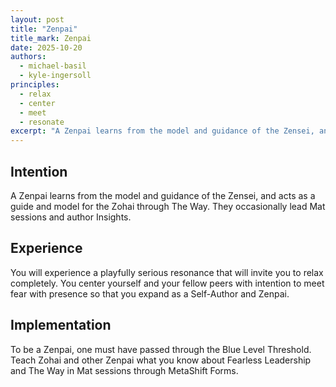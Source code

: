 ```yaml
---
layout: post
title: "Zenpai"
title_mark: Zenpai
date: 2025-10-20
authors:
  - michael-basil
  - kyle-ingersoll
principles:
  - relax
  - center
  - meet
  - resonate
excerpt: "A Zenpai learns from the model and guidance of the Zensei, and acts as a guide and model for the Zohai through The Way."
---
```


## Intention

A Zenpai learns from the model and guidance of the Zensei, and acts as a guide and model for the Zohai through The Way. They occasionally lead Mat sessions and author Insights.

## Experience

You will experience a playfully serious resonance that will invite you to relax completely. You center yourself and your fellow peers with intention to meet fear with presence so that you expand as a Self-Author and Zenpai.

## Implementation

To be a Zenpai, one must have passed through the Blue Level Threshold. Teach Zohai and other Zenpai what you know about Fearless Leadership and The Way in Mat sessions through MetaShift Forms.